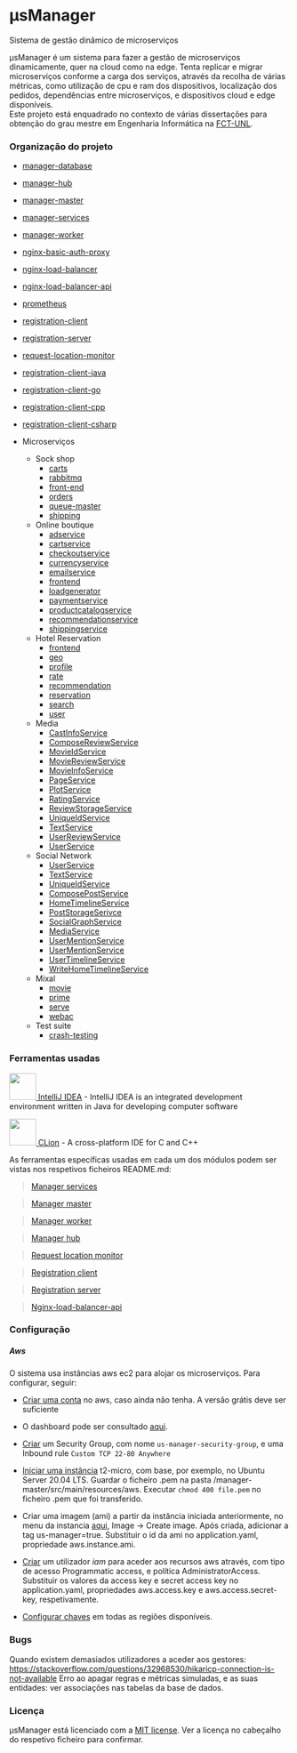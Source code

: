 # μsManager 

Sistema de gestão dinâmico de microserviços

μsManager é um sistema para fazer a gestão de microserviços dinamicamente, quer na cloud como na edge. 
Tenta replicar e migrar microserviços conforme a carga dos serviços, 
através da recolha de várias métricas, como utilização de cpu e ram dos dispositivos, localização dos pedidos, 
dependências entre microserviços, e dispositivos cloud e edge disponíveis.  
Este projeto está enquadrado no contexto de várias dissertações para obtenção do grau mestre em Engenharia Informática na [FCT-UNL](https://www.fct.unl.pt/).

### Organização do projeto

- [manager-database](manager-database)

- [manager-hub](manager-hub)

- [manager-master](manager-master)

- [manager-services](manager-services)

- [manager-worker](manager-worker)

- [nginx-basic-auth-proxy](nginx-basic-auth-proxy)

- [nginx-load-balancer](nginx-load-balancer)

- [nginx-load-balancer-api](nginx-load-balancer-api)

- [prometheus](prometheus)

- [registration-client](registration-client)

- [registration-server](registration-server)

- [request-location-monitor](request-location-monitor)

- [registration-client-java](/registration-client-java)

- [registration-client-go](/registration-client-go)

- [registration-client-cpp](/registration-client-cpp)

- [registration-client-csharp](/registration-client-csharp)

- Microserviços
  - Sock shop
    - [carts](../microservices/sock-shop/carts)
    - [rabbitmq](../microservices/sock-shop/rabbitmq)
    - [front-end](../microservices/sock-shop/front-end)
    - [orders](../microservices/sock-shop/orders)
    - [queue-master](../microservices/sock-shop/queue-master)
    - [shipping](../microservices/sock-shop/shipping)
  - Online boutique
    - [adservice](../microservices/online-boutique/src/adservice)
    - [cartservice](../microservices/online-boutique/src/cartservice)
    - [checkoutservice](../microservices/online-boutique/src/checkoutservice)
    - [currencyservice](../microservices/online-boutique/src/currencyservice)
    - [emailservice](../microservices/online-boutique/src/emailservice)
    - [frontend](../microservices/online-boutique/src/frontend)
    - [loadgenerator](../microservices/online-boutique/src/loadgenerator)
    - [paymentservice](../microservices/online-boutique/src/paymentservice)
    - [productcatalogservice](../microservices/online-boutique/src/productcatalogservice)
    - [recommendationservice](../microservices/online-boutique/src/recommendationservice)
    - [shippingservice](../microservices/online-boutique/src/shippingservice)
  - Hotel Reservation
    - [frontend](../microservices/death-star-bench/hotelReservation/services/frontend)
    - [geo](../microservices/death-star-bench/hotelReservation/services/geo)
    - [profile](../microservices/death-star-bench/hotelReservation/services/profile)
    - [rate](../microservices/death-star-bench/hotelReservation/services/rate)
    - [recommendation](../microservices/death-star-bench/hotelReservation/services/recommendation)
    - [reservation](../microservices/death-star-bench/hotelReservation/services/reservation)
    - [search](../microservices/death-star-bench/hotelReservation/services/search)
    - [user](../microservices/death-star-bench/hotelReservation/services/user)
  - Media
    - [CastInfoService](../microservices/death-star-bench/mediaMicroservices/src/CastInfoService)
    - [ComposeReviewService](../microservices/death-star-bench/mediaMicroservices/src/ComposeReviewService)
    - [MovieIdService](../microservices/death-star-bench/mediaMicroservices/src/MovieIdService)
    - [MovieReviewService](../microservices/death-star-bench/mediaMicroservices/src/MovieReviewService)
    - [MovieInfoService](../microservices/death-star-bench/mediaMicroservices/src/MovieInfoService)
    - [PageService](../microservices/death-star-bench/mediaMicroservices/src/PageService)
    - [PlotService](../microservices/death-star-bench/mediaMicroservices/src/PlotService)
    - [RatingService](../microservices/death-star-bench/mediaMicroservices/src/RatingService)
    - [ReviewStorageService](../microservices/death-star-bench/mediaMicroservices/src/ReviewStorageService)
    - [UniqueIdService](../microservices/death-star-bench/mediaMicroservices/src/UniqueIdService)
    - [TextService](../microservices/death-star-bench/mediaMicroservices/src/TextService)
    - [UserReviewService](../microservices/death-star-bench/mediaMicroservices/src/UserReviewService)
    - [UserService](../microservices/death-star-bench/mediaMicroservices/src/UserService)
  - Social Network
    - [UserService](../microservices/death-star-bench/socialNetwork/src/UserService)
    - [TextService](../microservices/death-star-bench/socialNetwork/src/TextService)
    - [UniqueIdService](../microservices/death-star-bench/socialNetwork/src/UniqueIdService)
    - [ComposePostService](../microservices/death-star-bench/socialNetwork/src/ComposePostService)
    - [HomeTimelineService](../microservices/death-star-bench/socialNetwork/src/HomeTimelineService)
    - [PostStorageSerivce](../microservices/death-star-bench/socialNetwork/src/PostStorageSerivce)
    - [SocialGraphService](../microservices/death-star-bench/socialNetwork/src/SocialGraphService)
    - [MediaService](../microservices/death-star-bench/socialNetwork/src/MediaService)
    - [UserMentionService](../microservices/death-star-bench/socialNetwork/src/UrlShortenService)
    - [UserMentionService](../microservices/death-star-bench/socialNetwork/src/UserMentionService)
    - [UserTimelineService](../microservices/death-star-bench/socialNetwork/src/UserTimelineService)
    - [WriteHomeTimelineService](../microservices/death-star-bench/socialNetwork/src/WriteHomeTimelineService)
  - Mixal
    - [movie](../microservices/mixal/movie)
    - [prime](../microservices/mixal/prime)
    - [serve](../microservices/mixal/serve)
    - [webac](../microservices/mixal/webac)
  - Test suite
    - [crash-testing](../microservices/test-suite/crash-testing)
    

### Ferramentas usadas

[<img src="https://i.imgur.com/c6X4nsq.png" alt="" width="48" height="48"> IntelliJ IDEA](https://www.jetbrains.com/idea/) - IntelliJ IDEA is an integrated development environment written in Java for developing computer software

[<img src="https://i.imgur.com/LxlB6ty.png" alt="" width="48" height="48"> CLion](https://www.jetbrains.com/clion/) - A cross-platform IDE for C and C++

As ferramentas específicas usadas em cada um dos módulos podem ser vistas nos respetivos ficheiros README.md:

> [Manager services](manager-services/README.md#ferramentas)  

> [Manager master](manager-master/README.md#ferramentas)  

> [Manager worker](manager-worker/README.md#ferramentas)  

> [Manager hub](manager-hub/README.md#ferramentas)  

> [Request location monitor](request-location-monitor/README.md#ferramentas)  

> [Registration client](registration-client/README.md#ferramentas)  

> [Registration server](registration-server/README.md#ferramentas)  

> [Nginx-load-balancer-api](registration-client/README.md#ferramentas)  

### Configuração

##### Aws

O sistema usa instâncias aws ec2 para alojar os microserviços. Para configurar, seguir:

- [Criar uma conta](https://signin.aws.amazon.com/signin?redirect_uri=https%3A%2F%2Fconsole.aws.amazon.com%2Fconsole%2Fhome%3Fstate%3DhashArgs%2523%26isauthcode%3Dtrue&client_id=arn%3Aaws%3Aiam%3A%3A015428540659%3Auser%2Fhomepage&forceMobileApp=0&code_challenge=Gzp7ZBgZKf6PFunBuy7d8chpcB2c9KDZzViYgdhBy1Q&code_challenge_method=SHA-256) no aws, caso ainda não tenha. A versão grátis deve ser suficiente

- O dashboard pode ser consultado [aqui](https://us-east-2.console.aws.amazon.com/ec2/v2/home?region=us-east-2#Home:).

- [Criar](https://us-east-2.console.aws.amazon.com/ec2/v2/home?region=us-east-2#SecurityGroups:) um Security Group, 
com nome `us-manager-security-group`, e uma Inbound rule `Custom TCP 22-80 Anywhere`

- [Iniciar uma instância](https://us-east-2.console.aws.amazon.com/ec2/v2/home?region=us-east-2#LaunchInstanceWizard:) 
t2-micro, com base, por exemplo, no Ubuntu Server 20.04 LTS. Guardar o ficheiro .pem na pasta /manager-master/src/main/resources/aws.
Executar `chmod 400 file.pem` no ficheiro .pem que foi transferido.

- Criar uma imagem (ami) a partir da instância iniciada anteriormente, no menu da instancia [aqui](https://us-east-2.console.aws.amazon.com/ec2/v2/home?region=us-east-2#Instances:https://us-east-2.console.aws.amazon.com/ec2/v2/home?region=us-east-2#Instances:),
Image -> Create image. Após criada, adicionar a tag us-manager=true. 
Substituir o id da ami no application.yaml, propriedade aws.instance.ami.

- [Criar](https://console.aws.amazon.com/iam/home#/users) um utilizador *iam* para aceder aos recursos aws através, 
com tipo de acesso Programmatic access, e política AdministratorAccess. Substituir os valores da access key e secret access key no application.yaml, propriedades aws.access.key e aws.access.secret-key, respetivamente.

- [Configurar chaves](https://aws.amazon.com/pt/premiumsupport/knowledge-center/ec2-ssh-key-pair-regions/) em todas as regiões disponíveis.

### Bugs
Quando existem demasiados utilizadores a aceder aos gestores: https://stackoverflow.com/questions/32968530/hikaricp-connection-is-not-available
Erro ao apagar regras e métricas simuladas, e as suas entidades: ver associações nas tabelas da base de dados.

### Licença

μsManager está licenciado com a [MIT license](LICENSE). Ver a licença no cabeçalho do respetivo ficheiro para confirmar.